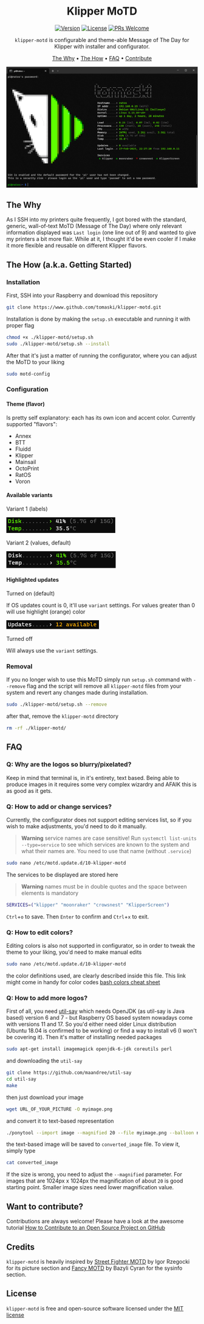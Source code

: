 <div align="center">

# Klipper MoTD

[![Version](https://img.shields.io/github/v/tag/tomaski/klipper-motd?label=Version&style=shields)](https://github.com/tomaski/klipper-motd/releases)
[![License](https://img.shields.io/github/license/tomaski/klipper-motd?label=License&style=shields)](https://github.com/tomaski/klipper-motd/blob/main/LICENSE)
[![PRs Welcome](https://img.shields.io/badge/PRs-welcome-brightgreen.svg?style=shields)](http://makeapullrequest.com)

`klipper-motd` is configurable and theme-able Message of The Day for Klipper with installer and configurator.

[The Why](#why)  •
[The How](#getting-started)  •
[FAQ](#faq)  •
[Contribute](#want-to-contribute)

![MOTD screenshot](readme-head.gif)

</div>

## The Why

As I SSH into my printers quite frequently, I got bored with the standard, generic, wall-of-text MoTD (Message of The Day) where only relevant information displayed was `Last login` (one line out of 9) and wanted to give my printers a bit more flair. While at it, I thought it'd be even cooler if I make it more flexible and reusable on different Klipper flavors.

## The How (a.k.a. Getting Started)

### Installation

First, SSH into your Raspberry and download this reposiitory
```bash
git clone https://www.github.com/tomaski/klipper-motd.git
```

Installation is done by making the `setup.sh` executable and running it with proper flag
```bash
chmod +x ./klipper-motd/setup.sh
sudo ./klipper-motd/setup.sh --install
```

After that it's just a matter of running the configurator, where you can adjust the MoTD to your liking
```bash
sudo motd-config
```


### Configuration
#### Theme (flavor)
Is pretty self explanatory: each has its own icon and accent color.
Currently supported "flavors":
- Annex
- BTT
- Fluidd
- Klipper
- Mainsail
- OctoPrint
- RatOS
- Voron

#### Available variants
Variant  1 (labels)

![Variant 1](variant1.png)

Variant 2 (values, default)

![Variant 2](variant2.png)

#### Highlighted updates

Turned on (default)

If OS updates count is 0, it'll use `variant` settings. For values greater than 0 will use highlight (orange) color

![Highlighted updates](updates.png)

Turned off

Will always use the `variant` settings.

### Removal
If you no longer wish to use this MoTD simply run `setup.sh` command with `--remove` flag and the script will remove all `klipper-motd` files from your system and revert any changes made during installation.
```bash
sudo ./klipper-motd/setup.sh --remove
```
after that, remove the `klipper-motd` directory
```bash
rm -rf ./klipper-motd/
```

## FAQ
### Q: Why are the logos so blurry/pixelated?
Keep in mind that terminal is, in it's entirety, text based. Being able to produce images in it requires some very complex wizardry and AFAIK this is as good as it gets.

### Q: How to add or change services?
Currently, the configurator does not support editing services list, so if you wish to make adjustments, you'd need to do it manually.

> **Warning**
> service names are case sensitive! 
> Run `systemctl list-units --type=service` to see which services are known to the system and what their names are. You need to use that name (without `.service`)
```bash
sudo nano /etc/motd.update.d/10-klipper-motd
```

The services to be displayed are stored here
> **Warning**
> names must be in double quotes and the space between elements is mandatory
```bash
SERVICES=("klipper" "moonraker" "crowsnest" "KlipperScreen")
```
`Ctrl`+`o` to save. Then `Enter` to confirm and `Ctrl`+`x` to exit.

### Q: How to edit colors?
Editing colors is also not supported in configurator, so in order to tweak the theme to your liking, you'd need to make manual edits
```bash
sudo nano /etc/motd.update.d/10-klipper-motd
```
the color definitions used, are clearly described inside this file. This link might come in handy for color codes [bash colors cheat sheet](https://www.ditig.com/256-colors-cheat-sheet)

### Q: How to add more logos?
First of all, you need [util-say](https://github.com/maandree/util-say) which needs OpenJDK (as util-say is Java based) version 6 and 7 - but Raspberry OS based system nowadays come with versions 11 and 17. So you'd either need older Linux distribution (Ubuntu 18.04 is confirmed to be working) or find a way to install v6 (I won't be covering it). Then it's matter of installing needed packages
```bash
sudo apt-get install imagemagick openjdk-6-jdk coreutils perl
```
and downloading the `util-say`
```bash
git clone https://github.com/maandree/util-say
cd util-say
make
```
then just download your image
```bash
wget URL_OF_YOUR_PICTURE -O myimage.png
```
and convert it to text-based representation
```bash
./ponytool --import image --magnified 20 --file myimage.png --balloon n --export ponysay --platform xterm --chroma 1 --right 0 --left 0 --top 0 --bottom 0 > converted_image
```
the text-based image will be saved to `converted_image` file. To view it, simply type
```bash
cat converted_image
```
If the size is wrong, you need to adjust the `--magnified` parameter. For images that are 1024px x 1024px the magnification of about `20` is good starting point. Smaller image sizes need lower magnification value.

## Want to contribute?
Contributions are always welcome! Please have a look at the awesome tutorial [How to Contribute to an Open Source Project on GitHub](https://kcd.im/pull-request)

## Credits
`klipper-motd` is heavily inspired by [Street Fighter MOTD](https://github.com/ajgon/street-fighter-motd) by Igor Rzegocki for its picture section and [Fancy MOTD](https://github.com/bcyran/fancy-motd) by Bazyli Cyran for the sysinfo section.

## License
`klipper-motd` is free and open-source software licensed under the [MIT license](LICENSE.md)